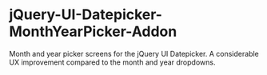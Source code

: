 jQuery-UI-Datepicker-MonthYearPicker-Addon
==========================================

Month and year picker screens for the jQuery UI Datepicker. A considerable UX improvement compared to the month and year dropdowns.